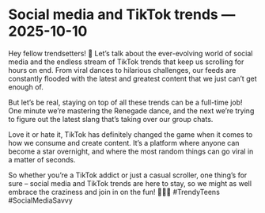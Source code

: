 # Social media and TikTok trends — 2025-10-10

Hey fellow trendsetters! 🌟 Let’s talk about the ever-evolving world of social media and the endless stream of TikTok trends that keep us scrolling for hours on end. From viral dances to hilarious challenges, our feeds are constantly flooded with the latest and greatest content that we just can’t get enough of.

But let’s be real, staying on top of all these trends can be a full-time job! One minute we’re mastering the Renegade dance, and the next we’re trying to figure out the latest slang that’s taking over our group chats.

Love it or hate it, TikTok has definitely changed the game when it comes to how we consume and create content. It’s a platform where anyone can become a star overnight, and where the most random things can go viral in a matter of seconds.

So whether you’re a TikTok addict or just a casual scroller, one thing’s for sure – social media and TikTok trends are here to stay, so we might as well embrace the craziness and join in on the fun! 💃🏻✨ #TrendyTeens #SocialMediaSavvy